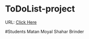 # ToDoList-project

URL: [Click Here](https://shamat-todolist.herokuapp.com/)

#Students
Matan Moyal
Shahar Brinder
